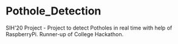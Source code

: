 # Pothole_Detection
SIH'20 Project - Project to detect Potholes in real time with help of RaspberryPi. Runner-up of College Hackathon.
